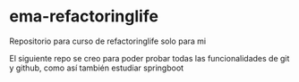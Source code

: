 # ema-refactoringlife
Repositorio para curso de refactoringlife solo para mi

El siguiente repo se creo para poder probar todas las funcionalidades de git y github, como así también estudiar springboot